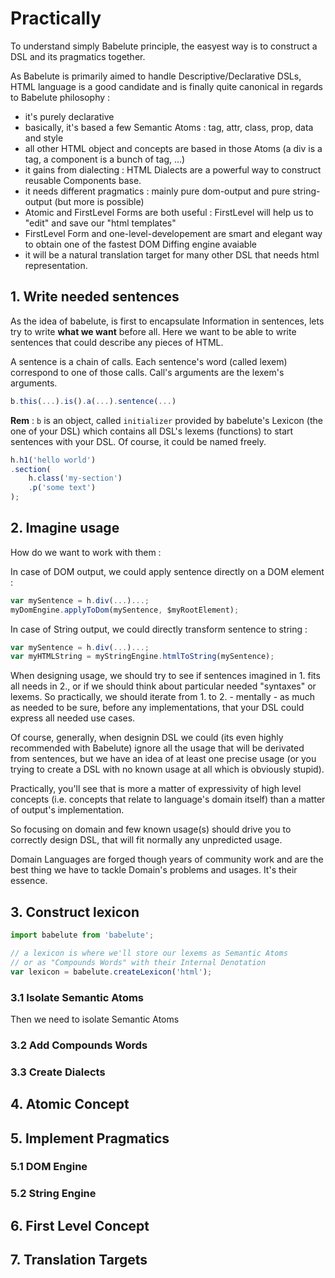 # Practically

To understand simply Babelute principle, the easyest way is to construct a DSL and its pragmatics together.

As Babelute is primarily aimed to handle Descriptive/Declarative DSLs, HTML language is a good candidate and is finally quite canonical in regards to Babelute philosophy :

- it's purely declarative
- basically, it's based a few Semantic Atoms : tag, attr, class, prop, data and style
- all other HTML object and concepts are based in those Atoms (a div is a tag, a component is a bunch of tag, ...)
- it gains from dialecting : HTML Dialects are a powerful way to construct reusable Components base.
- it needs different pragmatics : mainly pure dom-output and pure string-output (but more is possible)
- Atomic and FirstLevel Forms are both useful : FirstLevel will help us to "edit" and save our "html templates"
- FirstLevel Form and one-level-developement are smart and elegant way to obtain one of the fastest DOM Diffing engine avaiable
- it will be a natural translation target for many other DSL that needs html representation.

## 1. Write needed sentences

As the idea of babelute, is first to encapsulate Information in sentences, lets try to write __what we want__ before all.
Here we want to be able to write sentences that could describe any pieces of HTML. 

A sentence is a chain of calls. Each sentence's word (called lexem) correspond to one of those calls. Call's arguments are the lexem's arguments.

```javascript
b.this(...).is().a(...).sentence(...)
```
__Rem__ : `b` is an object, called `initializer` provided by babelute's Lexicon (the one of your DSL) which contains all DSL's lexems (functions) to start sentences with your DSL. Of course, it could be named freely.

```javascript
h.h1('hello world')
.section(
	h.class('my-section')
	.p('some text')
);
```

## 2. Imagine usage

How do we want to work with them :

In case of DOM output, we could apply sentence directly on a DOM element :
```javascript
var mySentence = h.div(...)...;
myDomEngine.applyToDom(mySentence, $myRootElement);
```

In case of String output, we could directly transform sentence to string :
```javascript
var mySentence = h.div(...)...;
var myHTMLString = myStringEngine.htmlToString(mySentence);
```

When designing usage, we should try to see if sentences imagined in 1. fits all needs in 2., or if we should think about particular needed "syntaxes" or lexems.
So practically, we should iterate from 1. to 2. - mentally - as much as needed to be sure, before any implementations, that your DSL could express all needed use cases.

Of course, generally, when designin DSL we could (its even highly recommended with Babelute) ignore all the usage that will be derivated from sentences, but we have an idea of at least one precise usage (or you trying to create a DSL with no known usage at all which is obviously stupid).

Practically, you'll see that is more a matter of expressivity of high level concepts (i.e. concepts that relate to language's domain itself) than a matter of output's implementation.

So focusing on domain and few known usage(s) should drive you to correctly design DSL, that will fit normally any unpredicted usage.

Domain Languages are forged though years of community work and are the best thing we have to tackle Domain's problems and usages.
It's their essence.

## 3. Construct lexicon

```javascript
import babelute from 'babelute';

// a lexicon is where we'll store our lexems as Semantic Atoms
// or as "Compounds Words" with their Internal Denotation
var lexicon = babelute.createLexicon('html');
```
### 3.1 Isolate Semantic Atoms

Then we need to isolate Semantic Atoms 

### 3.2 Add Compounds Words


### 3.3 Create Dialects

## 4. Atomic Concept

## 5. Implement Pragmatics

### 5.1 DOM Engine
### 5.2 String Engine


## 6. First Level Concept

## 7. Translation Targets

